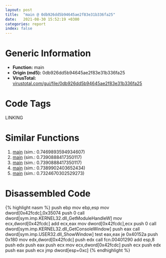 ```yaml
---
layout: post
title:  "main @ 0db926dd5b94645ae2f83e31b336fa25"
date:   2021-08-30 15:52:19 +0300
categories: report
index: false
---
```


# Generic Information
- **Function:** main
- **Origin (md5):** 0db926dd5b94645ae2f83e31b336fa25
- **VirusTotal:** [virustotal.com/gui/file/0db926dd5b94645ae2f83e31b336fa25][virustotal_ref]

# Code Tags
<span class="tag" id="LINKING">LINKING</span>


# Similar Functions

1. [main][similar_1_ref] (sim.: 0.7469893594934607)
2. [main][similar_2_ref] (sim.: 0.7390888417350117)
3. [main][similar_3_ref] (sim.: 0.7390888417350117)
4. [main][similar_4_ref] (sim.: 0.7389902403652434)
5. [main][similar_5_ref] (sim.: 0.7324670302529273)


# Disassembled Code

{% highlight nasm %}
push ebp
mov ebp,esp
mov dword[0x42fcdc],0x35074
push 0
call dword[sym.imp.KERNEL32.dll_GetModuleHandleW]
mov ecx,dword[0x42fcdc]
add ecx,eax
mov dword[0x42fcdc],ecx
push 0
call dword[sym.imp.KERNEL32.dll_GetConsoleWindow]
push eax
call dword[sym.imp.USER32.dll_ShowWindow]
test eax,eax
je 0x40152a
push 0x180
mov edx,dword[0x42fcdc]
push edx
call fcn.00401290
add esp,8
push edx
push eax
push ecx
mov ecx,dword[0x42fcdc]
push ecx
push edx
push eax
push ecx
jmp dword[esp+0xc]
{% endhighlight %}


[similar_1_ref]: /report/main@aa974dc5fff056e4382e61f8a2699e58
[similar_2_ref]: /report/main@912beaab0bb0679fee17cef9ce127a44
[similar_3_ref]: /report/main@5a99618b63178d7a221552fe962992e3
[similar_4_ref]: /report/main@33755acdcc496b7cf141bfd1caed6919
[similar_5_ref]: /report/main@e71d3562ad1716eb3653036c0b2af0b5
[virustotal_ref]: https://www.virustotal.com/gui/file/0db926dd5b94645ae2f83e31b336fa25